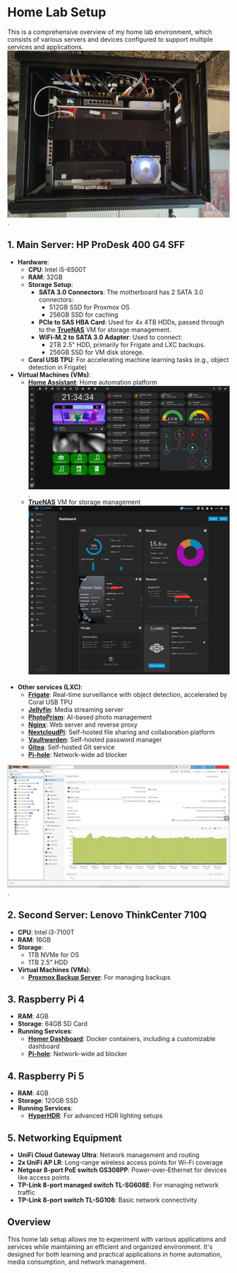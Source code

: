 # Home Lab Setup

This is a comprehensive overview of my home lab environment, which consists of various servers and devices configured to support multiple services and applications.
![Rack Setup](https://github.com/djamelinfo/myhomelab/raw/main/images/IMG_20241102_163709229.jpg).

## 1. Main Server: HP ProDesk 400 G4 SFF
- **Hardware**:
  - **CPU**: Intel i5-6500T
  - **RAM**: 32GB
  - **Storage Setup**:
    - **SATA 3.0 Connectors**: The motherboard has 2 SATA 3.0 connectors:
      - 512GB SSD for Proxmox OS
      - 256GB SSD for caching
    - **PCIe to SAS HBA Card**: Used for 4x 4TB HDDs, passed through to the [**TrueNAS**](https://www.truenas.com/) VM for storage management.
    - **WiFi-M.2 to SATA 3.0 Adapter**: Used to connect:
      - 2TB 2.5" HDD, primarily for Frigate and LXC backups.
      - 256GB SSD for VM disk storege.
  - **Coral USB TPU**: For accelerating machine learning tasks (e.g., object detection in Frigate)
- **Virtual Machines (VMs)**:
  - [**Home Assistant**](https://www.home-assistant.io/): Home automation platform
    ![TrueNas](https://github.com/djamelinfo/myhomelab/raw/main/images/Homeassistat.jpg).
  - [**TrueNAS**](https://www.truenas.com/) VM for storage management
    ![TrueNas](https://github.com/djamelinfo/myhomelab/raw/main/images/Screenshot_20241102_173951_Chrome.jpg).
- **Other services (LXC)**:
    - [**Frigate**](https://frigate.video/): Real-time surveillance with object detection, accelerated by Coral USB TPU
    - [**Jellyfin**](https://jellyfin.org/): Media streaming server
    - [**PhotoPrism**](https://photoprism.app/): AI-based photo management
    - [**Nginx**](https://www.nginx.com/): Web server and reverse proxy
    - [**NextcloudPi**](https://ownyourbits.com/nextcloudpi/): Self-hosted file sharing and collaboration platform
    - [**Vaultwarden**](https://github.com/dani-garcia/vaultwarden): Self-hosted password manager
    - [**Gitea**](https://gitea.io/en-us/): Self-hosted Git service
    - [**Pi-hole**](https://pi-hole.net/): Network-wide ad blocker

![Proxmox](https://github.com/djamelinfo/myhomelab/raw/main/images/Screenshot_20241101_135806_Chrome.jpg).

## 2. Second Server: Lenovo ThinkCenter 710Q
- **CPU**: Intel i3-7100T
- **RAM**: 16GB
- **Storage**:
  - 1TB NVMe for OS
  - 1TB 2.5" HDD
- **Virtual Machines (VMs)**:
  - [**Proxmox Backup Server**](https://www.proxmox.com/en/proxmox-backup-server): For managing backups

## 3. Raspberry Pi 4
- **RAM**: 4GB
- **Storage**: 64GB SD Card
- **Running Services**:
  - [**Homer Dashboard**](https://github.com/bastienwirtz/homer): Docker containers, including a customizable dashboard
  - [**Pi-hole**](https://pi-hole.net/): Network-wide ad blocker

## 4. Raspberry Pi 5
- **RAM**: 4GB
- **Storage**: 120GB SSD
- **Running Services**:
  - [**HyperHDR**](https://github.com/awawa-dev/HyperHDR): For advanced HDR lighting setups
  

## 5. Networking Equipment
- **UniFi Cloud Gateway Ultra**: Network management and routing
- **2x UniFi AP LR**: Long-range wireless access points for Wi-Fi coverage
- **Netgear 8-port PoE switch GS308PP**: Power-over-Ethernet for devices like access points
- **TP-Link 8-port managed switch TL-SG608E**: For managing network traffic
- **TP-Link 8-port switch TL-SG108**: Basic network connectivity

## Overview
This home lab setup allows me to experiment with various applications and services while maintaining an efficient and organized environment. It's designed for both learning and practical applications in home automation, media consumption, and network management.
